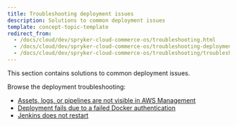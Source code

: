 ```yaml
---
title: Troubleshooting deployment issues
description: Solutions to common deployment issues
template: concept-topic-template
redirect_from:
  - /docs/cloud/dev/spryker-cloud-commerce-os/troubleshooting.html
  - /docs/cloud/dev/spryker-cloud-commerce-os/troubleshooting-deployment/troubleshooting-deployment.html
  - /docs/cloud/dev/spryker-cloud-commerce-os/troubleshooting/troubleshooting-deployment-issues/troubleshooting-deployment-issues.html
---
```


This section contains solutions to common deployment issues.

Browse the deployment troubleshooting:

* [Assets, logs, or pipelines are not visible in AWS Management](/docs/ca/dev/troubleshooting/troubleshooting-deployment-issues/assets-logs-or-pipelines-are-not-visible-in-aws-management-console.html)
* [Deployment fails due to a failed Docker authentication](/docs/ca/dev/troubleshooting/troubleshooting-deployment-issues/deployment-fails-due-to-a-failed-docker-authentication.html)
* [Jenkins does not restart](/docs/ca/dev/troubleshooting/troubleshooting-deployment-issues/jenkins-does-not-restart.html)
